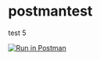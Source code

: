 # postmantest
test 5


[![Run in Postman](https://run.pstmn.io/button.svg)](https://toothapps.postman.co/collection/9685280-43ba3506-68a3-4cd1-bcae-66e8cb72e058?source=rip_markdown&env=9685280-d7533923-5917-48d5-b5c0-0715407e93a0)

